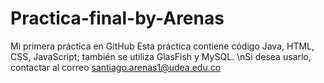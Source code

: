 # Practica-final-by-Arenas
Mi primera práctica en GitHub
Esta práctica contiene código Java, HTML, CSS, JavaScript; también se utiliza GlasFish y MySQL.
\nSi desea usarlo, contactar al correo santiago.arenas1@udea.edu.co
